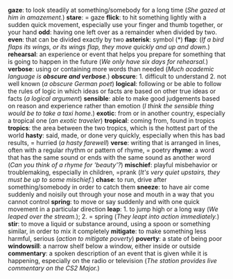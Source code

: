 **gaze**: to look steadily at something/somebody for a long time (*She gazed at him in amazement.*)
**stare**: = gaze
**flick**: to hit something lightly with a sudden quick movement, especially use your finger and thumb together, or your hand
**odd**: having one left over as a remainder when divided by two.
**even**: that can be divided exactly by two
**asterisk**: symbol (\*)
**flap**: (*If a bird flaps its wings, or its wings flap, they move quickly and up and down.*)
**rehearsal**: an experience or event that helps you prepare for something that is going to happen in the future (*We only have six days for rehearsal.*)
**verbose**: using or containing more words than needed (*Much academic language is **obscure and verbose**.*)
**obscure**: 1. difficult to understand 2. not well known (*a obscure German poet*)
**logical**: following or be able to follow the rules of logic in which ideas or facts are based on other true ideas or facts (*a logical argument*)
**sensible**: able to make good judgements based on reason and experience rather than emotion (*I think the sensible thing would be to take a taxi home.*)
**exotic**: from or in another country, especially a tropical one (*an exotic traveler*)
**tropical**: coming from, found in tropics
**tropics**: the area between the two tropics, which is the hottest part of the world
**hasty**: said, made, or done very quickly, especially when this has bad results, = hurried (*a hasty farewell*)
**verse**: writing that is arranged in lines, often with a regular rhythm or pattern of rhyme, = poetry
**rhyme**: a word that has the same sound or ends with the same sound as another word (*Can you think of a rhyme for 'beauty'?*)
**mischief**: playful misbehavior or troublemaking, especially in children, =prank (*It's very quiet upstairs, they must be up to some mischief.*)
**chase**: to run, drive after something/somebody in order to catch them
**sneeze**: to have air come suddenly and noisily out through your nose and mouth in a way that you cannot control
**spring**: to move or say suddenly and with one quick movement in a particular direction
**leap**: 1. to jump high or a long way (*We leaped over the stream.*); 2. = spring (*They leapt into action immediately.*)
**stir**: to move a liquid or substance around, using a spoon or something similar, in order to mix it completely
**mitigate**: to make something less harmful, serious (*action to mitigate poverty*)
**poverty**: a state of being poor
**windowsill**: a narrow shelf below a window, either inside or outside
**commentary**: a spoken description of an event that is given while it is happening, especially on the radio or television (*The station provides live commentary on the CS2 Major.*)
